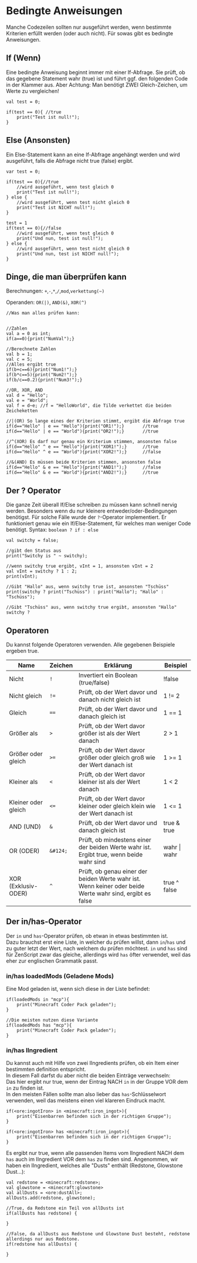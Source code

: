 # Bedingte Anweisungen

Manche Codezeilen sollten nur ausgeführt werden, wenn bestimmte Kriterien erfüllt werden (oder auch nicht). Für sowas gibt es bedingte Anweisungen.

## If (Wenn)

Eine bedingte Anweisung beginnt immer mit einer If-Abfrage. Sie prüft, ob das gegebene Statement wahr (true) ist und führt ggf. den folgenden Code in der Klammer aus. Aber Achtung: Man benötigt ZWEI Gleich-Zeichen, um Werte zu vergleichen!

```zenscript
val test = 0;

if(test == 0){ //true
    print("Test ist null!");
}
```

## Else (Ansonsten)

Ein Else-Statement kann an eine If-Abfrage angehängt werden und wird ausgeführt, falls die Abfrage nicht true (false) ergibt.

```zenscript
var test = 0;

if(test == 0){//true
    //wird ausgeführt, wenn test gleich 0
    print("Test ist null!");
} else {
    //wird ausgeführt, wenn test nicht gleich 0
    print("Test ist NICHT null!");
}

test = 1
if(test == 0){//false
    //wird ausgeführt, wenn test gleich 0
    print("Und nun, test ist null!");
} else {
    //wird ausgeführt, wenn test nicht gleich 0
    print("Und nun, test ist NICHT null!");
}

```

## Dinge, die man überprüfen kann

Berechnungen: `+`,`-`,`*`,`/`,`mod`,`verkettung(~)`

Operanden: `OR(|)`, `AND(&)`, `XOR(^)`

```zenscript
//Was man alles prüfen kann:


//Zahlen
val a = 0 as int;
if(a==0){print("NumVal");}

//Berechnete Zahlen
val b = 1;
val c = 5;
//Alles ergibt true
if(b+c==6){print("Num1!");}
if(b*c==5){print("Num2!");}
if(b/c==0.2){print("Num3!");}

//OR, XOR, AND
val d = "Hello";
val e = "World";
val f = d~e; //f = "HelloWorld", die Tilde verkettet die beiden Zeicheketten

//|(OR) So lange eines der Kriterien stimmt, ergibt die Abfrage true
if(d=="Hello" | e == "Hello"){print("OR1!");}       //true
if(d=="Hello" | e == "World"){print("OR2!");}       //true

//^(XOR) Es darf nur genau ein Kriterium stimmen, ansonsten false
if(d=="Hello" ^ e == "Hello"){print("XOR1!");}      //true
if(d=="Hello" ^ e == "World"){print("XOR2!");}      //false

//&(AND) Es müssen beide Kriterien stimmen, ansonsten false
if(d=="Hello" & e == "Hello"){print("AND1!");}      //false
if(d=="Hello" & e == "World"){print("AND2!");}      //true
```

## Der ? Operator

Die ganze Zeit überall If/Else schreiben zu müssen kann schnell nervig werden. Besonders wenn du nur kleinere entweder/oder-Bedingungen benötigst. Für solche Fälle wurde der `?`-Operator implementiert. Er funktioniert genau wie ein If/Else-Statement, für welches man weniger Code benötigt. Syntax: `boolean ? if : else`

```zenscript
val switchy = false;

//gibt den Status aus
print("Switchy is " ~ switchy);

//wenn switchy true ergibt, vInt = 1, ansonsten vInt = 2
val vInt = switchy ? 1 : 2;
print(vInt);

//Gibt "Hallo" aus, wenn switchy true ist, ansonsten "Tschüss"
print(switchy ? print("Tschüss") : print("Hallo"); "Hallo" : "Tschüss");

//Gibt "Tschüss" aus, wenn switchy true ergibt, ansonsten "Hallo"
switchy ?

```

## Operatoren

Du kannst folgende Operatoren verwenden. Alle gegebenen Beispiele ergeben true.

| Name                | Zeichen      | Erklärung                                                                                                | Beispiel      |
| ------------------- | ------------ | -------------------------------------------------------------------------------------------------------- | ------------- |
| Nicht               | `!`          | Invertiert ein Boolean (true/false)                                                                      | !false        |
| Nicht gleich        | `!=`         | Prüft, ob der Wert davor und danach nicht gleich ist                                                     | 1 != 2        |
| Gleich              | `==`         | Prüft, ob der Wert davor und danach gleich ist                                                           | 1 == 1        |
| Größer als          | `>`       | Prüft, ob der Wert davor größer ist als der Wert danach                                                  | 2 > 1         |
| Größer oder gleich  | `>=`      | Prüft, ob der Wert davor größer oder gleich groß wie der Wert danach ist                                 | 1 >= 1        |
| Kleiner als         | `<`       | Prüft, ob der Wert davor kleiner ist als der Wert danach                                                 | 1 < 2         |
| Kleiner oder gleich | `<=`      | Prüft, ob der Wert davor kleiner oder gleich klein wie der Wert danach ist                               | 1 <= 1        |
| AND (UND)           | `&`      | Prüft, ob der Wert davor und danach gleich ist                                                           | true & true   |
| OR (ODER)           | `&#124;` | Prüft, ob mindestens einer der beiden Werte wahr ist. Ergibt true, wenn beide wahr sind                  | wahr \| wahr |
| XOR (Exklusiv-ODER) | `^`          | Prüft, ob genau einer der beiden Werte wahr ist. Wenn keiner oder beide Werte wahr sind, ergibt es false | true ^ false  |

## Der in/has-Operator

Der `in` und `has`-Operator prüfen, ob etwan in etwas bestimmten ist.  
Dazu brauchst erst eine Liste, in welcher du prüfen willst, dann `in`/`has` und zu guter letzt der Wert, nach welchem du prüfen möchtest. `in` und `has` sind für ZenScript zwar das gleiche, allerdings wird `has` öfter verwendet, weil das eher zur englischen Grammatik passt.

### in/has loadedMods (Geladene Mods)

Eine Mod geladen ist, wenn sich diese in der Liste befindet:

```zenscript
if(loadedMods in "mcp"){
    print("Minecraft Coder Pack geladen");
}

//Die meisten nutzen diese Variante
if(loadedMods has "mcp"){
    print("Minecraft Coder Pack geladen");
}
```

### in/has IIngredient

Du kannst auch mit Hilfe von zwei IIngredients prüfen, ob ein Item einer bestimmten definition entspricht.  
In diesem Fall darfst du aber nicht die beiden Einträge verwechseln:  
Das hier ergibt nur true, wenn der Eintrag NACH `in` in der Gruppe VOR dem `in` zu finden ist.  
In den meisten Fällen sollte man also lieber das `has`-Schlüsselwort verwenden, weil das meistens einen viel klareren Eindruck macht.

```zenscript
if(<ore:ingotIron> in <minecraft:iron_ingot>){
    print("Eisenbarren befinden sich in der richtigen Gruppe");
}

if(<ore:ingotIron> has <minecraft:iron_ingot>){
    print("Eisenbarren befinden sich in der richtigen Gruppe");
}
```

Es ergibt nur true, wenn alle passenden Items vom IIngredient NACH dem `has` auch im IIngredient VOR dem `has` zu finden sind. Angenommen, wir haben ein IIngredient, welches alle "Dusts" enthält (Redstone, Glowstone Dust...):

```zenscript
val redstone = <minecraft:redstone>;
val glowstone = <minecraft:glowstone>
val allDusts = <ore:dustAll>;
allDusts.add(redstone, glowstone);

//True, da Redstone ein Teil von allDusts ist
if(allDusts has redstone) {

}

//False, da allDusts aus Redstone und Glowstone Dust besteht, redstone allerdings nur aus Redstone.
if(redstone has allDusts) {

}
```